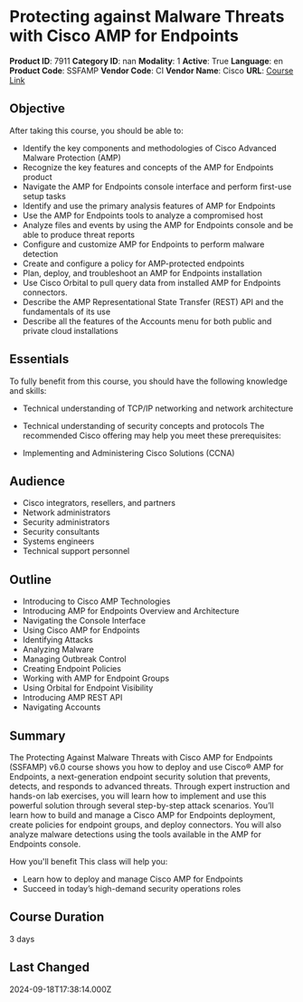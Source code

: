 # Protecting against Malware Threats with Cisco AMP for Endpoints

**Product ID**: 7911
**Category ID**: nan
**Modality**: 1
**Active**: True
**Language**: en
**Product Code**: SSFAMP
**Vendor Code**: CI
**Vendor Name**: Cisco
**URL**: [Course Link](https://www.fastlaneus.com/course/cisco-ssfamp)

## Objective
After taking this course, you should be able to:



- Identify the key components and methodologies of Cisco Advanced Malware Protection (AMP)
- Recognize the key features and concepts of the AMP for Endpoints product
- Navigate the AMP for Endpoints console interface and perform first-use setup tasks
- Identify and use the primary analysis features of AMP for Endpoints
- Use the AMP for Endpoints tools to analyze a compromised host
- Analyze files and events by using the AMP for Endpoints console and be able to produce threat reports
- Configure and customize AMP for Endpoints to perform malware detection
- Create and configure a policy for AMP-protected endpoints
- Plan, deploy, and troubleshoot an AMP for Endpoints installation
- Use Cisco Orbital to pull query data from installed AMP for Endpoints connectors.
- Describe the AMP Representational State Transfer (REST) API and the fundamentals of its use
- Describe all the features of the Accounts menu for both public and private cloud installations

## Essentials
To fully benefit from this course, you should have the following knowledge and skills:



- Technical understanding of TCP/IP networking and network architecture
- Technical understanding of security concepts and protocols
The recommended Cisco offering may help you meet these prerequisites:



- Implementing and Administering Cisco Solutions (CCNA)

## Audience
- Cisco integrators, resellers, and partners
- Network administrators
- Security administrators
- Security consultants
- Systems engineers
- Technical support personnel

## Outline
- Introducing to Cisco AMP Technologies
- Introducing AMP for Endpoints Overview and Architecture
- Navigating the Console Interface
- Using Cisco AMP for Endpoints
- Identifying Attacks
- Analyzing Malware
- Managing Outbreak Control
- Creating Endpoint Policies
- Working with AMP for Endpoint Groups
- Using Orbital for Endpoint Visibility
- Introducing AMP REST API
- Navigating Accounts

## Summary
The Protecting Against Malware Threats with Cisco AMP for Endpoints (SSFAMP) v6.0 course shows you how to deploy and use Cisco® AMP for Endpoints, a next-generation endpoint security solution that prevents, detects, and responds to advanced threats. Through expert instruction and hands-on lab exercises, you will learn how to implement and use this powerful solution through several step-by-step attack scenarios. You’ll learn how to build and manage a Cisco AMP for Endpoints deployment, create policies for endpoint groups, and deploy connectors. You will also analyze malware detections using the tools available in the AMP for Endpoints console.

How you'll benefit
This class will help you:



- Learn how to deploy and manage Cisco AMP for Endpoints
- Succeed in today’s high-demand security operations roles

## Course Duration
3 days

## Last Changed
2024-09-18T17:38:14.000Z
